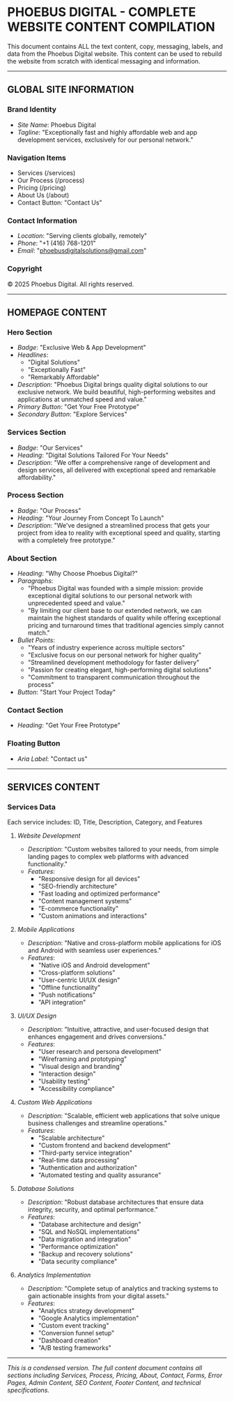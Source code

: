 # PHOEBUS DIGITAL - COMPLETE WEBSITE CONTENT COMPILATION

This document contains ALL the text content, copy, messaging, labels, and data from the Phoebus Digital website. This content can be used to rebuild the website from scratch with identical messaging and information.

---

## GLOBAL SITE INFORMATION

### Brand Identity
- *Site Name*: Phoebus Digital
- *Tagline*: "Exceptionally fast and highly affordable web and app development services, exclusively for our personal network."

### Navigation Items
- Services (/services)
- Our Process (/process)
- Pricing (/pricing)
- About Us (/about)
- Contact Button: "Contact Us"

### Contact Information
- *Location*: "Serving clients globally, remotely"
- *Phone*: "+1 (416) 768-1201"
- *Email*: "phoebusdigitalsolutions@gmail.com"

### Copyright
© 2025 Phoebus Digital. All rights reserved.

---

## HOMEPAGE CONTENT

### Hero Section
- *Badge*: "Exclusive Web & App Development"
- *Headlines*: 
  - "Digital Solutions"
  - "Exceptionally Fast"
  - "Remarkably Affordable"
- *Description*: "Phoebus Digital brings quality digital solutions to our exclusive network. We build beautiful, high-performing websites and applications at unmatched speed and value."
- *Primary Button*: "Get Your Free Prototype"
- *Secondary Button*: "Explore Services"

### Services Section
- *Badge*: "Our Services"
- *Heading*: "Digital Solutions Tailored For Your Needs"
- *Description*: "We offer a comprehensive range of development and design services, all delivered with exceptional speed and remarkable affordability."

### Process Section
- *Badge*: "Our Process"
- *Heading*: "Your Journey From Concept To Launch"
- *Description*: "We've designed a streamlined process that gets your project from idea to reality with exceptional speed and quality, starting with a completely free prototype."

### About Section
- *Heading*: "Why Choose Phoebus Digital?"
- *Paragraphs*:
  - "Phoebus Digital was founded with a simple mission: provide exceptional digital solutions to our personal network with unprecedented speed and value."
  - "By limiting our client base to our extended network, we can maintain the highest standards of quality while offering exceptional pricing and turnaround times that traditional agencies simply cannot match."
- *Bullet Points*:
  - "Years of industry experience across multiple sectors"
  - "Exclusive focus on our personal network for higher quality"
  - "Streamlined development methodology for faster delivery"
  - "Passion for creating elegant, high-performing digital solutions"
  - "Commitment to transparent communication throughout the process"
- *Button*: "Start Your Project Today"

### Contact Section
- *Heading*: "Get Your Free Prototype"

### Floating Button
- *Aria Label*: "Contact us"

---

## SERVICES CONTENT

### Services Data
Each service includes: ID, Title, Description, Category, and Features

1. *Website Development*
   - *Description*: "Custom websites tailored to your needs, from simple landing pages to complex web platforms with advanced functionality."
   - *Features*:
     - "Responsive design for all devices"
     - "SEO-friendly architecture"
     - "Fast loading and optimized performance"
     - "Content management systems"
     - "E-commerce functionality"
     - "Custom animations and interactions"

2. *Mobile Applications*
   - *Description*: "Native and cross-platform mobile applications for iOS and Android with seamless user experiences."
   - *Features*:
     - "Native iOS and Android development"
     - "Cross-platform solutions"
     - "User-centric UI/UX design"
     - "Offline functionality"
     - "Push notifications"
     - "API integration"

3. *UI/UX Design*
   - *Description*: "Intuitive, attractive, and user-focused design that enhances engagement and drives conversions."
   - *Features*:
     - "User research and persona development"
     - "Wireframing and prototyping"
     - "Visual design and branding"
     - "Interaction design"
     - "Usability testing"
     - "Accessibility compliance"

4. *Custom Web Applications*
   - *Description*: "Scalable, efficient web applications that solve unique business challenges and streamline operations."
   - *Features*:
     - "Scalable architecture"
     - "Custom frontend and backend development"
     - "Third-party service integration"
     - "Real-time data processing"
     - "Authentication and authorization"
     - "Automated testing and quality assurance"

5. *Database Solutions*
   - *Description*: "Robust database architectures that ensure data integrity, security, and optimal performance."
   - *Features*:
     - "Database architecture and design"
     - "SQL and NoSQL implementations"
     - "Data migration and integration"
     - "Performance optimization"
     - "Backup and recovery solutions"
     - "Data security compliance"

6. *Analytics Implementation*
   - *Description*: "Complete setup of analytics and tracking systems to gain actionable insights from your digital assets."
   - *Features*:
     - "Analytics strategy development"
     - "Google Analytics implementation"
     - "Custom event tracking"
     - "Conversion funnel setup"
     - "Dashboard creation"
     - "A/B testing frameworks"

---

*This is a condensed version. The full content document contains all sections including Services, Process, Pricing, About, Contact, Forms, Error Pages, Admin Content, SEO Content, Footer Content, and technical specifications.*